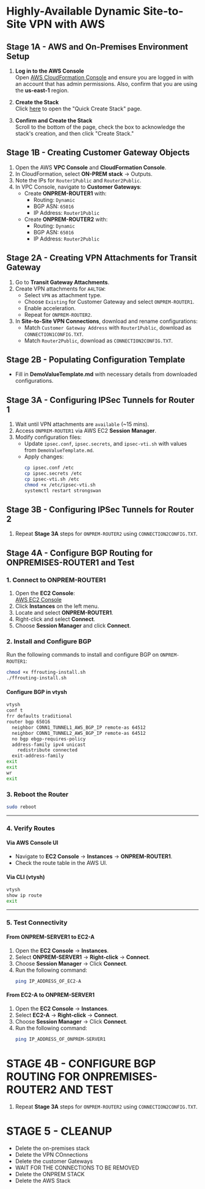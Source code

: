 # Highly-Available Dynamic Site-to-Site VPN with AWS

## Stage 1A - AWS and On-Premises Environment Setup

1. **Log in to the AWS Console**  
   Open [AWS CloudFormation Console](https://console.aws.amazon.com/cloudformation/home?region=us-east-1#/) and ensure you are logged in with an account that has admin permissions. Also, confirm that you are using the **us-east-1** region.

2. **Create the Stack**  
   Click [here](https://console.aws.amazon.com/cloudformation/home?region=us-east-1#/stacks/create/review?templateURL=https://learn-cantrill-labs.s3.amazonaws.com/aws-hybrid-bgpvpn/BGPVPNINFRA.yaml&stackName=ADVANCEDVPNDEMO) to open the "Quick Create Stack" page.  

3. **Confirm and Create the Stack**  
   Scroll to the bottom of the page, check the box to acknowledge the stack's creation, and then click "Create Stack."

## Stage 1B - Creating Customer Gateway Objects

1. Open the AWS **VPC Console** and **CloudFormation Console**.
2. In CloudFormation, select **ON-PREM stack** → Outputs.
3. Note the IPs for `Router1Public` and `Router2Public`.
4. In VPC Console, navigate to **Customer Gateways**:
   - Create **ONPREM-ROUTER1** with:
     - Routing: `Dynamic`
     - BGP ASN: `65016`
     - IP Address: `Router1Public`
   - Create **ONPREM-ROUTER2** with:
     - Routing: `Dynamic`
     - BGP ASN: `65016`
     - IP Address: `Router2Public`

## Stage 2A - Creating VPN Attachments for Transit Gateway

1. Go to **Transit Gateway Attachments**.
2. Create VPN attachments for `A4LTGW`:
   - Select `VPN` as attachment type.
   - Choose `Existing` for Customer Gateway and select `ONPREM-ROUTER1`.
   - Enable acceleration.
   - Repeat for `ONPREM-ROUTER2`.
3. In **Site-to-Site VPN Connections**, download and rename configurations:
   - Match `Customer Gateway Address` with `Router1Public`, download as `CONNECTION1CONFIG.TXT`.
   - Match `Router2Public`, download as `CONNECTION2CONFIG.TXT`.

## Stage 2B - Populating Configuration Template

- Fill in **DemoValueTemplate.md** with necessary details from downloaded configurations.

## Stage 3A - Configuring IPSec Tunnels for Router 1

1. Wait until VPN attachments are `available` (~15 mins).
2. Access `ONPREM-ROUTER1` via AWS EC2 **Session Manager**.
3. Modify configuration files:
   - Update `ipsec.conf`, `ipsec.secrets`, and `ipsec-vti.sh` with values from `DemoValueTemplate.md`.
   - Apply changes:
     ```sh
     cp ipsec.conf /etc
     cp ipsec.secrets /etc
     cp ipsec-vti.sh /etc
     chmod +x /etc/ipsec-vti.sh
     systemctl restart strongswan
     ```

## Stage 3B - Configuring IPSec Tunnels for Router 2

1. Repeat **Stage 3A** steps for `ONPREM-ROUTER2` using `CONNECTION2CONFIG.TXT`.

## **Stage 4A - Configure BGP Routing for ONPREMISES-ROUTER1 and Test**  

### **1. Connect to ONPREM-ROUTER1**  
1. Open the **EC2 Console**:  
   [AWS EC2 Console](https://console.aws.amazon.com/ec2/v2/home?region=us-east-1#Instances:sort=instanceState)  
2. Click **Instances** on the left menu.  
3. Locate and select **ONPREM-ROUTER1**.  
4. Right-click and select **Connect**.  
5. Choose **Session Manager** and click **Connect**.  

### **2. Install and Configure BGP**  
Run the following commands to install and configure BGP on `ONPREM-ROUTER1`:  

```bash
chmod +x ffrouting-install.sh
./ffrouting-install.sh
```

#### **Configure BGP in vtysh**  
```bash
vtysh
conf t
frr defaults traditional
router bgp 65016
  neighbor CONN1_TUNNEL1_AWS_BGP_IP remote-as 64512
  neighbor CONN1_TUNNEL2_AWS_BGP_IP remote-as 64512
  no bgp ebgp-requires-policy
  address-family ipv4 unicast
    redistribute connected
  exit-address-family
exit
exit
wr
exit
```

### **3. Reboot the Router**  
```bash
sudo reboot
```

---  

### **4. Verify Routes**  
#### **Via AWS Console UI**  
- Navigate to **EC2 Console** → **Instances** → **ONPREM-ROUTER1**.  
- Check the route table in the AWS UI.

#### **Via CLI (vtysh)**  
```bash
vtysh
show ip route
exit
```

---  

### **5. Test Connectivity**  

#### **From ONPREM-SERVER1 to EC2-A**  
1. Open the **EC2 Console** → **Instances**.  
2. Select **ONPREM-SERVER1** → **Right-click** → **Connect**.  
3. Choose **Session Manager** → Click **Connect**.  
4. Run the following command:  
   ```bash
   ping IP_ADDRESS_OF_EC2-A
   ```

#### **From EC2-A to ONPREM-SERVER1**  
1. Open the **EC2 Console** → **Instances**.  
2. Select **EC2-A** → **Right-click** → **Connect**.  
3. Choose **Session Manager** → Click **Connect**.  
4. Run the following command:  
   ```bash
   ping IP_ADDRESS_OF_ONPREM-SERVER1
   ```




# STAGE 4B - CONFIGURE BGP ROUTING FOR ONPREMISES-ROUTER2 AND TEST

1. Repeat **Stage 3A** steps for `ONPREM-ROUTER2` using `CONNECTION2CONFIG.TXT`.

# STAGE 5 - CLEANUP

- Delete the on-premises stack
- Delete the VPN COnnections
- Delete the customer Gateways
- WAIT FOR THE CONNECTIONS TO BE REMOVED
- Delete the ONPREM STACK
- Delete the AWS Stack